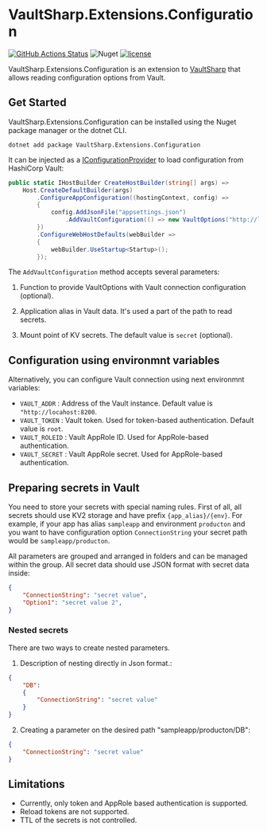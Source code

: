 # VaultSharp.Extensions.Configuration

[![GitHub Actions Status](https://github.com/MrZoidberg/VaultSharp.Extensions.Configuration/workflows/Build/badge.svg?branch=master)](https://github.com/MrZoidberg/VaultSharp.Extensions.Configuration/actions) ![Nuget](https://img.shields.io/nuget/v/VaultSharp.Extensions.Configuration) [![license](https://img.shields.io/github/license/MrZoidberg/VaultSharp.Extensions.Configuration.svg)](LICENSE)

VaultSharp.Extensions.Configuration is an extension to [VaultSharp](https://github.com/rajanadar/VaultSharp) that allows reading configuration options from Vault.

## Get Started

VaultSharp.Extensions.Configuration can be installed using the Nuget package manager or the dotnet CLI.

`dotnet add package VaultSharp.Extensions.Configuration`

It can be injected as a [IConfigurationProvider](https://docs.microsoft.com/en-us/dotnet/api/microsoft.extensions.configuration.iconfigurationprovider?view=dotnet-plat-ext-3.1)
to load configuration from HashiCorp Vault:

```csharp
public static IHostBuilder CreateHostBuilder(string[] args) =>
    Host.CreateDefaultBuilder(args)
        .ConfigureAppConfiguration((hostingContext, config) =>
        {
            config.AddJsonFile("appsettings.json")
                .AddVaultConfiguration(() => new VaultOptions("http://localhost:8200", "root"), "sampleapp", "secret");
        })
        .ConfigureWebHostDefaults(webBuilder =>
        {
            webBuilder.UseStartup<Startup>();
        });
```

The `AddVaultConfiguration` method accepts several parameters:

1. Function to provide VaultOptions with Vault connection configuration (optional).

2. Application alias in Vault data. It's used a part of the path to read secrets.

3. Mount point of KV secrets. The default value is `secret` (optional).

## Configuration using environmnt variables

Alternatively, you can configure Vault connection using next environmnt variables:

- `VAULT_ADDR` : Address of the Vault instance. Default value is `"http://locahost:8200`.
- `VAULT_TOKEN` : Vault token. Used for token-based authentication. Default value is `root`.
- `VAULT_ROLEID` : Vault AppRole ID. Used for AppRole-based authentication.
- `VAULT_SECRET` : Vault AppRole secret. Used for AppRole-based authentication.

## Preparing secrets in Vault

You need to store your secrets with special naming rules.
First of all, all secrets should use KV2 storage and have prefix `{app_alias}/{env}`.
For example, if your app has alias `sampleapp` and environment `producton` and you want to have configuration option `ConnectionString` your secret path would be `sampleapp/producton`.

All parameters are grouped and arranged in folders and can be managed within the group. All secret data should use JSON format with secret data inside:
```json
{
    "ConnectionString": "secret value",
    "Option1": "secret value 2",
}
```
### Nested secrets

There are two ways to create nested parameters.
1. Description of nesting directly in Json format.:
```json
{
    "DB": 
    {
        "ConnectionString": "secret value"
    }
}
```
2. Creating a parameter on the desired path "sampleapp/producton/DB":
```json
{
    "ConnectionString": "secret value"
}
```

## Limitations

- Currently, only token and AppRole based authentication is supported.
- Reload tokens are not supported.
- TTL of the secrets is not controlled.

